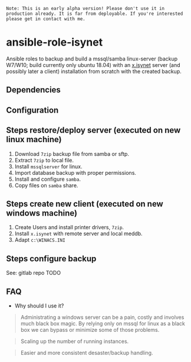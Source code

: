 `Note: This is an early alpha version! Please don't use it in production already. It is far from deployable. If you're interested please get in contact with me.`
# ansible-role-isynet
Ansible roles to backup and build a mssql/samba linux-server (backup W7/W10; build currently only ubuntu 18.04) with an [x.isynet](https://arztsoftware.medatixx.de/software/xisynet/) server (and possibly later a client) installation from scratch with the created backup.

## Dependencies

## Configuration 

## Steps restore/deploy server (executed on new linux machine)
1) Download `7zip` backup file from samba or sftp.
2) Extract `7zip` to local file.
3) Install `mssqlserver` for linux.
4) Import database backup with proper permissions.
5) Install and configure `samba`.
6) Copy files on `samba` share.

## Steps create new client (executed on new windows machine)
1) Create Users and install printer drivers, `7zip`.
2) Install `x.isynet` with remote server and local meddb.
3) Adapt `c:\WINACS.INI`

## Steps configure backup
See: gitlab repo TODO

## FAQ
* Why should I use it?
> Administrating a windows server can be a pain, costly and involves much black box magic. By relying only on mssql for linux as a black box we can bypass or minimize some of those problems. 

> Scaling up the number of running instances. 

> Easier and more consistent desaster/backup handling. 

